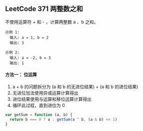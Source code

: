 ## LeetCode 371 两整数之和

不使用运算符 + 和 - ​​​​​​​，计算两整数 ​​​​​​​a 、b ​​​​​​​之和。

    示例 1:
      输入: a = 1, b = 2
      输出: 3

    示例 2:
      输入: a = -2, b = 3
      输出: 1

#### 方法一： 位运算
1. a + b 的问题拆分为 (a 和 b 的无进位结果) + (a 和 b 的进位结果)
2. 无进位加法使用异或运算计算得出
2. 进位结果使用与运算和移位运算计算得出
3. 循环此过程，直到进位为 0

```javascript
var getSum = function (a, b) {
  return b === 0 ? a : getSum(a ^ b, (a & b) << 1)
}
```